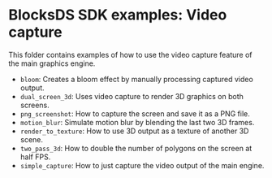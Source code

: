 # BlocksDS SDK examples: Video capture

This folder contains examples of how to use the video capture feature of the
main graphics engine.

- `bloom`: Creates a bloom effect by manually processing captured video output.
- `dual_screen_3d`: Uses video capture to render 3D graphics on both screens.
- `png_screenshot`: How to capture the screen and save it as a PNG file.
- `motion_blur`: Simulate motion blur by blending the last two 3D frames.
- `render_to_texture`: How to use 3D output as a texture of another 3D scene.
- `two_pass_3d`: How to double the number of polygons on the screen at half FPS.
- `simple_capture`: How to just capture the video output of the main engine.
